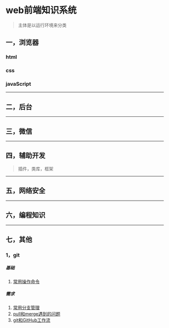 # web前端知识系统
> 主体是以运行环境来分类

## 一，浏览器
### html
### css
### javaScript
------

## 二，后台
------

## 三，微信
------

## 四，辅助开发
> 插件，类库，框架
------

## 五，网络安全
------

## 六，编程知识
------

## 七，其他
### 1，git
##### 基础
1. [常用操作命令](./other/git/base/1806/01.md)

##### 需求
1. [常用分支管理](./other/git/demand/1806/01.md)
2. [pull和merge遇到的问题](./other/git/demand/1806/02.md)
3. [git和GitHub工作流](./other/git/demand/1806/03.md)